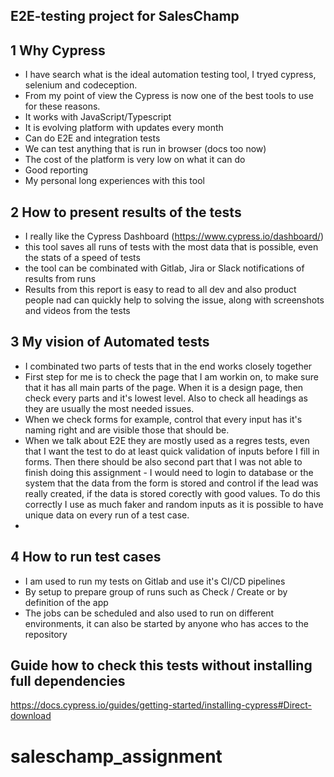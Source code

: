 ## E2E-testing project for SalesChamp

## 1 Why Cypress
- I have search what is the ideal automation testing tool, I tryed cypress, selenium and codeception.
- From my point of view the Cypress is now one of the best tools to use for these reasons.
- It works with JavaScript/Typescript
- It is evolving platform with updates every month
- Can do E2E and integration tests
- We can test anything that is run in browser (docs too now)
- The cost of the platform is very low on what it can do 
- Good reporting
- My personal long experiences with this tool


## 2 How to present results of the tests
- I really like the Cypress Dashboard (https://www.cypress.io/dashboard/)
- this tool saves all runs of tests with the most data that is possible, even the stats of a speed of tests
- the tool can be combinated with Gitlab, Jira or Slack notifications of results from runs
- Results from this report is easy to read to all dev and also product people nad can quickly help to solving the issue, along with screenshots and videos from the tests


## 3 My vision of Automated tests
- I combinated two parts of tests that in the end works closely together
- First step for me is to check the page that I am workin on, to make sure that it has all main parts of the page. When it is a design page, then check every parts and it's lowest level. Also to check all headings as they are usually the most needed issues.
- When we check forms for example, control that every input has it's naming right and are visible those that should be.
-  When we talk about E2E they are mostly used as a regres tests, even that I want the test to do at least quick validation of inputs before I fill in forms. Then there should be also second part that I was not able to finish doing this assignment - I would need to login to database or the system that the data from the form is stored and control if the lead was really created, if the data is stored corectly with good values. To do this correctly I use as much faker and random inputs as it is possible to have unique data on every run of a test case. 
- 

## 4 How to run test cases 
- I am used to run my tests on Gitlab and use it's CI/CD pipelines
- By setup to prepare group of runs such as Check / Create or by definition of the app
- The jobs can be scheduled and also used to run on different environments, it can also be started by   anyone who has acces to the repository


## Guide how to check this tests without installing full dependencies
https://docs.cypress.io/guides/getting-started/installing-cypress#Direct-download 
# saleschamp_assignment
